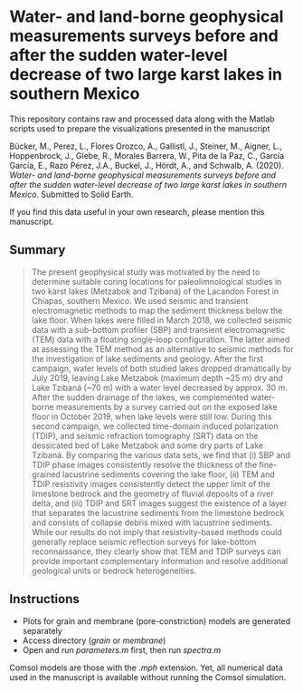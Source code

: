 # Water- and land-borne geophysical measurements surveys  before and after the sudden water-level decrease of two large karst lakes in southern Mexico

<!---[![DOI](https://zenodo.org/badge/DOI/10.5281/zenodo.3067277.svg)](https://doi.org/10.5281/zenodo.3067277)--->

This repository contains raw and processed data along with the Matlab scripts used to prepare the visualizations presented in the manuscript

Bücker, M., Perez, L., Flores Orozco, A., Gallistl, J., Steiner, M., Aigner, L., Hoppenbrock, J., Glebe, R., Morales Barrera, W., Pita de la Paz, C., García García, E., Razo Pérez, J.A., Buckel, J., Hördt, A., and Schwalb, A. (2020). *Water- and land-borne geophysical measurements surveys  before and after the sudden water-level decrease of two large karst lakes in southern Mexico*. Submitted to Solid Earth.

If you find this data useful in your own research, please mention this manuscript.

## Summary

> The present geophysical study was motivated by the need to determine suitable coring locations for paleolimnological studies in two karst lakes (Metzabok and Tzibaná) of the Lacandon Forest in Chiapas, southern Mexico. We used seismic and transient electromagnetic methods to map the sediment thickness below the lake floor. When lakes were filled in March 2018, we collected seismic data with a sub-bottom profiler (SBP) and transient electromagnetic (TEM) data with a floating single-loop configuration. The latter aimed at assessing the TEM method as an alternative to seismic methods for the investigation of lake sediments and geology. After the first campaign, water levels of both studied lakes dropped dramatically by July 2019, leaving Lake Metzabok (maximum depth ~25 m) dry and Lake Tzibaná (~70 m) with a water level decreased by approx. 30 m. After the sudden drainage of the lakes, we complemented water-borne measurements by a survey carried out on the exposed lake floor in October 2019, when lake levels were still low. During this second campaign, we collected time-domain induced polarization (TDIP), and seismic refraction tomography (SRT) data on the dessicated bed of Lake Metzabok and some dry parts of Lake Tzibaná. By comparing the various data sets, we find that (i) SBP and TDIP phase images consistently resolve the thickness of the fine-grained lacustrine sediments covering the lake floor, (ii) TEM and TDIP resistivity images consistently detect the upper limit of the limestone bedrock and the geometry of fluvial deposits of a river delta, and (iii) TDIP and SRT images suggest the existence of a layer that separates the lacustrine sediments from the limestone bedrock and consists of collapse debris mixed with lacustrine sediments. While our results do not imply that resistivity-based methods could generally replace seismic reflection surveys for lake-bottom reconnaissance, they clearly show that TEM and TDIP surveys can provide important complementary information and resolve additional geological units or bedrock heterogeneities.

## Instructions

* Plots for grain and membrane (pore-constriction) models are generated separately
* Access directory (*grain* or *membrane*)
* Open and run *parameters.m* first, then run *spectra.m*

Comsol models are those with the *.mph* extension. Yet, all numerical data used in the manuscript is available without running the Comsol simulation.

